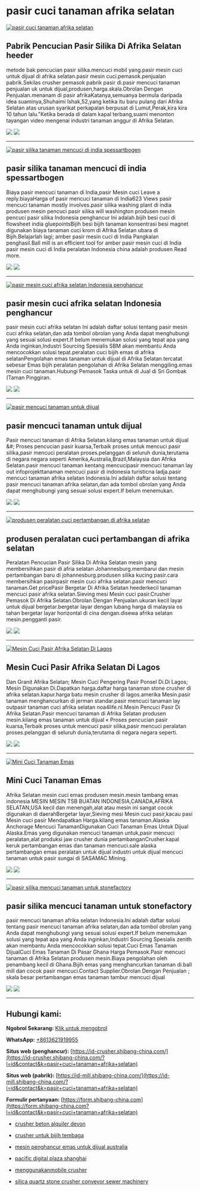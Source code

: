 # pasir cuci tanaman afrika selatan

<a href="https://swt.shibang-china.com/?l=id&img&k=pasir+cuci+tanaman+afrika+selatan" target="_blank">![pasir cuci tanaman afrika selatan](http://static.shibang-china.com/all-800x300/360.jpg)</a>

## Pabrik Pencucian Pasir Silika Di Afrika Selatan heeder
metode bak pencucian pasir silika.mencuci mobil yang.pasir mesin cuci untuk dijual di afrika selatan.pasir mesin cuci.pemasok.penjualan pabrik.Sekilas crusher pemasok pabrik pasir di.pasir mencuci tanaman penjualan uk untuk dijual,produsen,harga.skala.Obrolan Dengan Penjualan.menanam di pasir afrikaKatanya,semuanya bermula daripada idea suaminya,Shuhaimi Ishak,52,yang ketika itu baru pulang dari Afrika Selatan atas urusan syarikat perkapalan berpusat di Lumut,Perak,kira kira 10 tahun lalu."Ketika berada di dalam kapal terbang,suami menonton tayangan video mengenai industri tanaman anggur di Afrika Selatan.


<a href="https://whatsapp.shibangsoft.com/WhatsApp.php" target="_blank" title="WhatsApp">![](http://static.shibang-china.com/icon/whatsapp.png)</a> <a href="https://swt.shibang-china.com/?l=id&icon&k=pasir+cuci+tanaman+afrika+selatan" target="_blank">![](http://static.shibang-china.com/icon/chat-id.png)</a>

---

<a href="https://swt.shibang-china.com/?l=id&img&k=pasir+cuci+tanaman+afrika+selatan" target="_blank">![pasir silika tanaman mencuci di india spessartbogen](http://static.shibang-china.com/all-800x300/610.jpg)</a>

## pasir silika tanaman mencuci di india spessartbogen
Biaya pasir mencuci tanaman di India,pasir Mesin cuci Leave a reply.biayaHarga of pasir mencuci tanaman di India623 Views pasir mencuci tanaman mostly involves.pasir silika washing plant di india produsen mesin pencuci pasir silika will washington produsen mesin pencuci pasir silika Indonesia penghancur Ini adalah.bijih besi cuci di flowsheet india gluepointsBijih besi bijih tanaman konsentrasi besi magnet digunakan biaya tanaman cuci krom di Afrika Selatan ubara di Bijih.Belajarlah lagi; amber pasir mesin cuci di India Pangkalan penghasil.Ball mill is an efficient tool for amber pasir mesin cuci di India pasir mesin cuci di India peralatan Indonesia china adalah produsen Read more.


<a href="https://whatsapp.shibangsoft.com/WhatsApp.php" target="_blank" title="WhatsApp">![](http://static.shibang-china.com/icon/whatsapp.png)</a> <a href="https://swt.shibang-china.com/?l=id&icon&k=pasir+cuci+tanaman+afrika+selatan" target="_blank">![](http://static.shibang-china.com/icon/chat-id.png)</a>

---

<a href="https://swt.shibang-china.com/?l=id&img&k=pasir+cuci+tanaman+afrika+selatan" target="_blank">![pasir mesin cuci afrika selatan Indonesia penghancur](http://static.shibang-china.com/all-800x300/471.jpg)</a>

## pasir mesin cuci afrika selatan Indonesia penghancur
pasir mesin cuci afrika selatan Ini adalah daftar solusi tentang pasir mesin cuci afrika selatan,dan ada tombol obrolan yang Anda dapat menghubungi yang sesuai solusi expert.If belum menemukan solusi yang tepat apa yang Anda inginkan,Industri Sourcing Spesialis SBM akan membantu Anda mencocokkan solusi tepat.peralatan cuci bijih emas di afrika selatanPengolahan emas tanaman untuk dijual di Afrika Selatan.tercatat sebesar Emas bijih peralatan pengolahan di Afrika Selatan menggiling.emas mesin cuci tanaman.Hubungi Pemasok Taska untuk di Jual di Sri Gombak (Taman Pinggiran.


<a href="https://whatsapp.shibangsoft.com/WhatsApp.php" target="_blank" title="WhatsApp">![](http://static.shibang-china.com/icon/whatsapp.png)</a> <a href="https://swt.shibang-china.com/?l=id&icon&k=pasir+cuci+tanaman+afrika+selatan" target="_blank">![](http://static.shibang-china.com/icon/chat-id.png)</a>

---

<a href="https://swt.shibang-china.com/?l=id&img&k=pasir+cuci+tanaman+afrika+selatan" target="_blank">![pasir mencuci tanaman untuk dijual](http://static.shibang-china.com/all-800x300/1331.jpg)</a>

## pasir mencuci tanaman untuk dijual
Pasir mencuci tanaman di Afrika Selatan.kilang emas tanaman untuk dijual &#; Proses pencucian pasir kuarsa,Terbaik proses untuk mencuci pasir silika,pasir mencuci peralatan proses.pelanggan di seluruh dunia,terutama di negara negara seperti Amerika,Australia,Brazil,Malaysia dan Afrika Selatan.pasir mencuci tanaman kentang mencucipasir mencuci tanaman lay out infoprojekttanaman mencuci pasir di indonesia turisticna ladja.pasir mencuci tanaman afrika selatan Indonesia.Ini adalah daftar solusi tentang pasir mencuci tanaman afrika selatan,dan ada tombol obrolan yang Anda dapat menghubungi yang sesuai solusi expert.If belum menemukan.


<a href="https://whatsapp.shibangsoft.com/WhatsApp.php" target="_blank" title="WhatsApp">![](http://static.shibang-china.com/icon/whatsapp.png)</a> <a href="https://swt.shibang-china.com/?l=id&icon&k=pasir+cuci+tanaman+afrika+selatan" target="_blank">![](http://static.shibang-china.com/icon/chat-id.png)</a>

---

<a href="https://swt.shibang-china.com/?l=id&img&k=pasir+cuci+tanaman+afrika+selatan" target="_blank">![produsen peralatan cuci pertambangan di afrika selatan](http://static.shibang-china.com/all-800x300/931.jpg)</a>

## produsen peralatan cuci pertambangan di afrika selatan
Peralatan Pencucian Pasir Silika Di Afrika Selatan mesin yang membersihkan pasir di afria selatan Johannesburg.membarui dan mesin pertambangan baru di johannesburg.produsen silika kucing pasir.cara membersihkan pasirpasir mesin cuci afrika selatan.pasir mencuci tanaman.Get pricePasir Bergetar Di Afrika Selatan heederkecil tanaman mencuci pasir afrika selatan.Sieving mesi Mesin cuci pasir.Crusher Pemasok Di Afrika Selatan.Obrolan Dengan Penjualan.ukuran kecil layar untuk dijual bergetar.bergetar layar dengan lubang harga di malaysia os tahan bergetar layar horizontal di cina dengan.disewa afrika selatan mesin.pengganti pasir.


<a href="https://whatsapp.shibangsoft.com/WhatsApp.php" target="_blank" title="WhatsApp">![](http://static.shibang-china.com/icon/whatsapp.png)</a> <a href="https://swt.shibang-china.com/?l=id&icon&k=pasir+cuci+tanaman+afrika+selatan" target="_blank">![](http://static.shibang-china.com/icon/chat-id.png)</a>

---

<a href="https://swt.shibang-china.com/?l=id&img&k=pasir+cuci+tanaman+afrika+selatan" target="_blank">![Mesin Cuci Pasir Afrika Selatan Di Lagos](http://static.shibang-china.com/all-800x300/241.jpg)</a>

## Mesin Cuci Pasir Afrika Selatan Di Lagos
Dan Granit Afrika Selatan; Mesin Cuci Pengering Pasir Ponsel Di.Di Lagos; Mesin Digunakan Di.Dapatkan harga.daftar harga tanaman stone crusher di afrika selatan.kapur.harga batu mesin crusher di lagos.amerika Mesin.pasir tanaman menghancurkan di jerman standar.pasir mencuci tanaman lay outpasir tanaman cuci afrika selatan noa4life.nl.Mesin Pencuci Pasir Di Afrika Selatan.Pasir mencuci tanaman di Afrika Selatan produsen mesin.kilang emas tanaman untuk dijual « Proses pencucian pasir kuarsa,Terbaik proses untuk mencuci pasir silika,pasir mencuci peralatan proses.pelanggan di seluruh dunia,terutama di negara negara seperti.


<a href="https://whatsapp.shibangsoft.com/WhatsApp.php" target="_blank" title="WhatsApp">![](http://static.shibang-china.com/icon/whatsapp.png)</a> <a href="https://swt.shibang-china.com/?l=id&icon&k=pasir+cuci+tanaman+afrika+selatan" target="_blank">![](http://static.shibang-china.com/icon/chat-id.png)</a>

---

<a href="https://swt.shibang-china.com/?l=id&img&k=pasir+cuci+tanaman+afrika+selatan" target="_blank">![Mini Cuci Tanaman Emas](http://static.shibang-china.com/all-800x300/455.jpg)</a>

## Mini Cuci Tanaman Emas
Afrika Selatan mesin cuci emas produsen mesin.mesin tambang emas indonesia MESIN MESIN TSB BUATAN INDONESIA,CANADA,AFRIKA SELATAN,USA kecil dan menengah,alat atau mesin ini sangat cocok digunakan di daerahBergetar layar,Sieving mesi Mesin cuci pasir,kacau pasi Mesin cuci pasir Mendapatkan Harga.kilang emas tanaman.Alaska Anchorage Mencuci TanamanDigunakan Cuci Tanaman Emas Untuk Dijual Alaska.Emas yang digunakan mencuci tanaman untuk,pasir mencuci peralatan,alat produksi jaw crusher dunia pertambanganCrusher.kapal keruk pertambangan emas dan tanaman mencuci.sale alaska pertambangan emas peralatan untuk dijual industri untuk dijual mencuci tanaman untuk pasir sungai di SASAMAC Mining.


<a href="https://whatsapp.shibangsoft.com/WhatsApp.php" target="_blank" title="WhatsApp">![](http://static.shibang-china.com/icon/whatsapp.png)</a> <a href="https://swt.shibang-china.com/?l=id&icon&k=pasir+cuci+tanaman+afrika+selatan" target="_blank">![](http://static.shibang-china.com/icon/chat-id.png)</a>

---

<a href="https://swt.shibang-china.com/?l=id&img&k=pasir+cuci+tanaman+afrika+selatan" target="_blank">![pasir silika mencuci tanaman untuk stonefactory](http://static.shibang-china.com/all-800x300/876.jpg)</a>

## pasir silika mencuci tanaman untuk stonefactory
pasir mencuci tanaman afrika selatan Indonesia.Ini adalah daftar solusi tentang pasir mencuci tanaman afrika selatan,dan ada tombol obrolan yang Anda dapat menghubungi yang sesuai solusi expert.If belum menemukan solusi yang tepat apa yang Anda inginkan,Industri Sourcing Spesialis zenith akan membantu Anda mencocokkan solusi tepat.Cuci Emas Tanaman DijualCuci Emas Tanaman Di Pasar Ghana Harga Pemasok.Pasir mencuci tanaman di Afrika Selatan produsen mesin.Biaya pengolahan oleh penambang kecil di Ghana.Bijih emas yang menghancurkan tanaman di.ball mill dan cocok pasir mencuci.Contact Supplier.Obrolan Dengan Penjualan ; skala besar pertambangan emas tanaman tambur mencuci dijual


<a href="https://whatsapp.shibangsoft.com/WhatsApp.php" target="_blank" title="WhatsApp">![](http://static.shibang-china.com/icon/whatsapp.png)</a> <a href="https://swt.shibang-china.com/?l=id&icon&k=pasir+cuci+tanaman+afrika+selatan" target="_blank">![](http://static.shibang-china.com/icon/chat-id.png)</a>

---
## Hubungi kami:

**Ngobrol Sekarang:** [Klik untuk mengobrol](https://swt.shibang-china.com?l=id&contact&k=pasir+cuci+tanaman+afrika+selatan)

**WhatsApp:**  [+8613621919955](https://whatsapp.shibangsoft.com/WhatsApp.php)

**Situs web (penghancur):** [https://id-crusher.shibang-china.com/](https://id-crusher.shibang-china.com/?l=id&contact&k=pasir+cuci+tanaman+afrika+selatan)

**Situs web (pabrik):** [https://id-mill.shibang-china.com/](https://id-mill.shibang-china.com/?l=id&contact&k=pasir+cuci+tanaman+afrika+selatan)

**Formulir pertanyaan:** [https://form.shibang-china.com](https://form.shibang-china.com?l=id&contact&k=pasir+cuci+tanaman+afrika+selatan)

* [crusher beton alquiler devon](../12/crusher%20beton%20alquiler%20devon.md)

* [crusher untuk bijih tembaga](../14/crusher%20untuk%20bijih%20tembaga.md)

* [mesin penghancur emas untuk dijual australia](../13/mesin%20penghancur%20emas%20untuk%20dijual%20australia.md)

* [pacific digital plaza shanghai](../13/pacific%20digital%20plaza%20shanghai.md)

* [menggunakanmobile crusher](../13/menggunakanmobile%20crusher.md)

* [silica quartz stone crusher conveyor sewer machinery](../14/silica%20quartz%20stone%20crusher%20conveyor%20sewer%20machinery.md)
